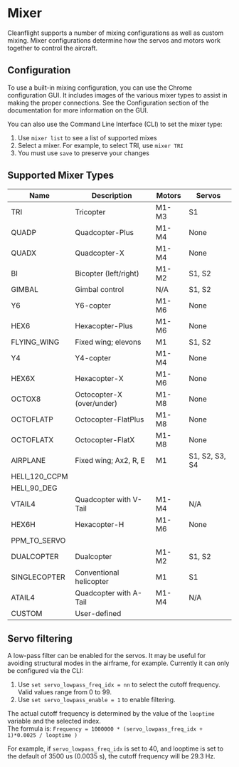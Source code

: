 # Mixer

Cleanflight supports a number of mixing configurations as well as custom mixing.  Mixer configurations determine how the servos and motors work together to control the aircraft.

## Configuration

To use a built-in mixing configuration, you can use the Chrome configuration GUI.  It includes images of the various mixer types to assist in making the proper connections.  See the Configuration section of the documentation for more information on the GUI.

You can also use the Command Line Interface (CLI) to set the mixer type:

1. Use `mixer list` to see a list of supported mixes
2. Select a mixer.  For example, to select TRI, use `mixer TRI`
3. You must use `save` to preserve your changes

## Supported Mixer Types

| Name          | Description               | Motors         | Servos           |
| ------------- | ------------------------- | -------------- | ---------------- |
| TRI           | Tricopter                 | M1-M3          | S1               |
| QUADP         | Quadcopter-Plus           | M1-M4          | None             |
| QUADX         | Quadcopter-X              | M1-M4          | None             |
| BI            | Bicopter (left/right)     | M1-M2          | S1, S2           |
| GIMBAL        | Gimbal control            | N/A            | S1, S2           |
| Y6            | Y6-copter                 | M1-M6          | None             |
| HEX6          | Hexacopter-Plus           | M1-M6          | None             |
| FLYING_WING   | Fixed wing; elevons       | M1             | S1, S2           |
| Y4            | Y4-copter                 | M1-M4          | None             |
| HEX6X         | Hexacopter-X              | M1-M6          | None             |
| OCTOX8        | Octocopter-X (over/under) | M1-M8          | None             |
| OCTOFLATP     | Octocopter-FlatPlus       | M1-M8          | None             |
| OCTOFLATX     | Octocopter-FlatX          | M1-M8          | None             |
| AIRPLANE      | Fixed wing; Ax2, R, E     | M1             | S1, S2, S3, S4   |
| HELI_120_CCPM |                           |                |                  |
| HELI_90_DEG   |                           |                |                  |
| VTAIL4        | Quadcopter with V-Tail    | M1-M4          | N/A              |
| HEX6H         | Hexacopter-H              | M1-M6          | None             |
| PPM_TO_SERVO  |                           |                |                  |
| DUALCOPTER    | Dualcopter                | M1-M2          | S1, S2           |
| SINGLECOPTER  | Conventional helicopter   | M1             | S1               |
| ATAIL4        | Quadcopter with A-Tail    | M1-M4          | N/A              |
| CUSTOM        | User-defined              |                |                  |


## Servo filtering

A low-pass filter can be enabled for the servos.  It may be useful for avoiding structural modes in the airframe, for example.  Currently it can only be configured via the CLI:

1. Use `set servo_lowpass_freq_idx = nn` to select the cutoff frequency.  Valid values range from 0 to 99.
2. Use `set servo_lowpass_enable = 1` to enable filtering.

The actual cutoff frequency is determined by the value of the `looptime` variable and the selected index.  
The formula is:
`Frequency = 1000000 * (servo_lowpass_freq_idx + 1)*0.0025 / looptime )`


For example, if `servo_lowpass_freq_idx` is set to 40, and looptime is set to the default of 3500 us (0.0035 s), the cutoff frequency will be 29.3 Hz.


